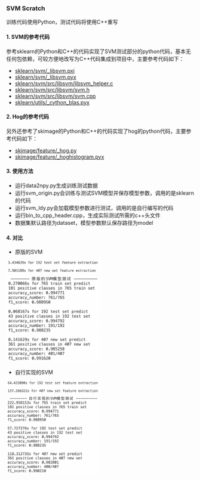 ### SVM Scratch

训练代码使用Python，测试代码将使用C++重写

#### 1. SVM的参考代码
参考sklearn的Python和C++的代码实现了SVM测试部分的python代码，基本无任何包依赖，可较方便地改写为C++代码集成到项目中，主要参考代码如下：
+ [sklearn/svm/_libsvm.pxi](https://github.com/scikit-learn/scikit-learn/blob/main/sklearn/svm/_libsvm.pxi#L9)
+ [sklearn/svm/_libsvm.pyx](https://github.com/scikit-learn/scikit-learn/blob/main/sklearn/svm/_libsvm.pyx#L283)
+ [sklearn/svm/src/libsvm/libsvm_helper.c](https://github.com/scikit-learn/scikit-learn/blob/main/sklearn/svm/src/libsvm/libsvm_helper.c#L114)
+ [sklearn/svm/src/libsvm/svm.h](https://github.com/scikit-learn/scikit-learn/blob/main/sklearn/svm/src/libsvm/svm.h#L46)
+ [sklearn/svm/src/libsvm/svm.cpp](https://github.com/scikit-learn/scikit-learn/blob/main/sklearn/svm/src/libsvm/svm.cpp#L2818)
+ [sklearn/utils/_cython_blas.pyx](https://github.com/scikit-learn/scikit-learn/blob/main/sklearn/utils/_cython_blas.pyx#L20)

#### 2. Hog的参考代码

另外还参考了skimage的Python和C++的代码实现了hog的python代码，主要参考代码如下：
+ [skimage/feature/_hog.py](https://github.com/scikit-image/scikit-image/blob/main/skimage/feature/_hog.py#L50)
+ [skimage/feature/_hoghistogram.pyx](https://github.com/scikit-image/scikit-image/blob/main/skimage/feature/_hoghistogram.pyx#L80)

#### 3. 使用方法

+ 运行data2npy.py生成训练测试数据
+ 运行svm_origin.py会训练与测试SVM模型并保存模型参数，调用的是sklearn的代码
+ 运行svm_ldy.py会加载模型参数进行测试，调用的是自行编写的代码
+ 运行bin_to_cpp_header.cpp，生成实际测试所需的c++头文件
+ 数据集默认路径为dataset，模型参数默认保存路径为model

#### 4. 对比

+ 原版的SVM

<img width="50%" src="image/origin1.png">
<img width="50%" src="image/origin2.png">

+ 自行实现的SVM

<img width="50%" src="image/ldy1.png">
<img width="50%" src="image/ldy2.png">
